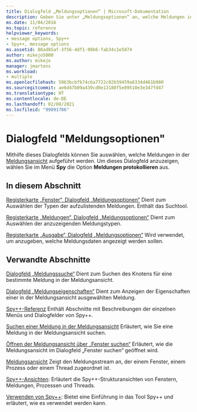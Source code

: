 ```yaml
---
title: Dialogfeld „Meldungsoptionen“ | Microsoft-Dokumentation
description: Geben Sie unter „Meldungsoptionen“ an, welche Meldungen in der Meldungsansicht aufgeführt werden und welche Meldungsdaten angezeigt werden sollen.
ms.date: 11/04/2016
ms.topic: reference
helpviewer_keywords:
- message options, Spy++
- Spy++, message options
ms.assetid: 88ad85af-3f56-4df1-98b6-fab34c1e5874
author: mikejo5000
ms.author: mikejo
manager: jmartens
ms.workload:
- multiple
ms.openlocfilehash: 5963bcbfb74c6a7722c02b59459a6334d461b980
ms.sourcegitcommit: ae6d47b09a439cd0e13180f5e89510e3e347fd47
ms.translationtype: HT
ms.contentlocale: de-DE
ms.lasthandoff: 02/08/2021
ms.locfileid: "99891786"
---
```

# <a name="message-options-dialog-box"></a>Dialogfeld "Meldungsoptionen"
Mithilfe dieses Dialogfelds können Sie auswählen, welche Meldungen in der [Meldungsansicht](../debugger/messages-view.md) aufgeführt werden. Um dieses Dialogfeld anzuzeigen, wählen Sie im Menü **Spy** die Option **Meldungen protokollieren** aus.

## <a name="in-this-section"></a>In diesem Abschnitt
 [Registerkarte „Fenster“, Dialogfeld „Meldungsoptionen“](../debugger/windows-tab-message-options-dialog-box.md) Dient zum Auswählen der Typen der aufzulistenden Meldungen. Enthält das Suchtool.

 [Registerkarte „Meldungen“, Dialogfeld „Meldungsoptionen“](../debugger/messages-tab-message-options-dialog-box.md) Dient zum Auswählen der anzuzeigenden Meldungstypen.

 [Registerkarte „Ausgabe“, Dialogfeld „Meldungsoptionen“](../debugger/output-tab-message-options-dialog-box.md) Wird verwendet, um anzugeben, welche Meldungsdaten angezeigt werden sollen.

## <a name="related-sections"></a>Verwandte Abschnitte
 [Dialogfeld „Meldungssuche“](../debugger/message-search-dialog-box.md) Dient zum Suchen des Knotens für eine bestimmte Meldung in der Meldungsansicht.

 [Dialogfeld „Meldungseigenschaften“](../debugger/message-properties-dialog-box.md) Dient zum Anzeigen der Eigenschaften einer in der Meldungsansicht ausgewählten Meldung.

 [Spy++-Referenz](../debugger/spy-increment-reference.md) Enthält Abschnitte mit Beschreibungen der einzelnen Menüs und Dialogfelder von Spy++.

 [Suchen einer Meldung in der Meldungsansicht](../debugger/how-to-search-for-a-message-in-messages-view.md) Erläutert, wie Sie eine Meldung in der Meldungsansicht suchen.

 [Öffnen der Meldungsansicht über „Fenster suchen“](../debugger/how-to-open-messages-view-from-find-window.md) Erläutert, wie die Meldungsansicht im Dialogfeld „Fenster suchen“ geöffnet wird.

 [Meldungsansicht](../debugger/messages-view.md) Zeigt den Meldungsstream an, der einem Fenster, einem Prozess oder einem Thread zugeordnet ist.

 [Spy++-Ansichten](../debugger/spy-increment-views.md): Erläutert die Spy++-Strukturansichten von Fenstern, Meldungen, Prozessen und Threads.

 [Verwenden von Spy++](../debugger/using-spy-increment.md): Bietet eine Einführung in das Tool Spy++ und erläutert, wie es verwendet werden kann.